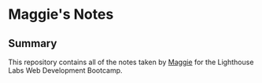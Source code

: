 # Maggie's Notes
## Summary
This repository contains all of the notes taken by [Maggie](https://github.com/maggiezhu) for the Lighthouse Labs Web Development Bootcamp.